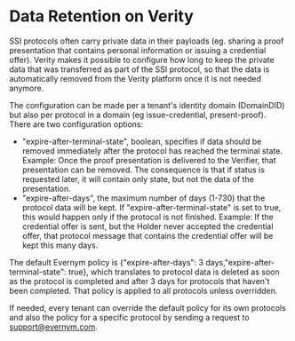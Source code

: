 # Data Retention on Verity

SSI protocols often carry private data in their payloads (eg. sharing a proof presentation that contains personal information or issuing a credential offer). Verity makes it possible to configure how long to keep the private data that was transferred as part of the SSI protocol, so that the data is automatically removed from the Verity platform once it is not needed anymore.

The configuration can be made per a tenant's identity domain (DomainDID) but also per protocol in a domain (eg issue-credential, present-proof). There are two configuration options:
- "expire-after-terminal-state", boolean, specifies if data should be removed immediately after the protocol has reached the terminal state. Example: Once the proof presentation is delivered to the Verifier, that presentation can be removed. The consequence is that if status is requested later, it will contain only state, but not the data of the presentation.
- "expire-after-days", the maximum number of days (1-730) that the protocol data will be kept. If "expire-after-terminal-state" is set to true, this would happen only if the protocol is not finished. Example: If the credential offer is sent, but the Holder never accepted the credential offer, that protocol message that contains the credential offer will be kept this many days.

The default Evernym policy is {"expire-after-days": 3 days,"expire-after-terminal-state": true}, which translates to protocol data is deleted as soon as the protocol is completed and after 3 days for protocols that haven't been completed. That policy is applied to all protocols unless overridden.

If needed, every tenant can override the default policy for its own protocols and also the policy for a specific protocol by sending a request to support@evernym.com.

